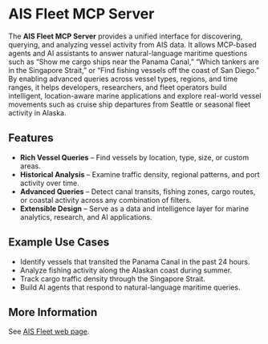 # AIS Fleet MCP Server

The **AIS Fleet MCP Server** provides a unified interface for discovering, querying, and analyzing vessel activity from AIS data. It allows MCP-based agents and AI assistants to answer natural-language maritime questions such as “Show me cargo ships near the Panama Canal,” “Which tankers are in the Singapore Strait,” or “Find fishing vessels off the coast of San Diego.” By enabling advanced queries across vessel types, regions, and time ranges, it helps developers, researchers, and fleet operators build intelligent, location-aware marine applications and explore real-world vessel movements such as cruise ship departures from Seattle or seasonal fleet activity in Alaska.

## Features

- **Rich Vessel Queries** – Find vessels by location, type, size, or custom areas.  
- **Historical Analysis** – Examine traffic density, regional patterns, and port activity over time.  
- **Advanced Queries** – Detect canal transits, fishing zones, cargo routes, or coastal activity across any combination of filters.  
- **Extensible Design** – Serve as a data and intelligence layer for marine analytics, research, and AI applications.

## Example Use Cases

- Identify vessels that transited the Panama Canal in the past 24 hours.  
- Analyze fishing activity along the Alaskan coast during summer.  
- Track cargo traffic density through the Singapore Strait.  
- Build AI agents that respond to natural-language maritime queries.  

## More Information

See [AIS Fleet web page](https://aisfleet.com/).

